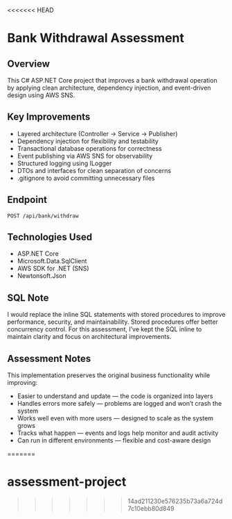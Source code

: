 <<<<<<< HEAD
# Bank Withdrawal Assessment

## Overview
This C# ASP.NET Core project that improves a bank withdrawal operation by applying clean architecture, dependency injection, and event-driven design using AWS SNS.

## Key Improvements
-  Layered architecture (Controller → Service → Publisher)
-  Dependency injection for flexibility and testability
-  Transactional database operations for correctness
-  Event publishing via AWS SNS for  observability
-  Structured logging using ILogger
-  DTOs and interfaces for clean separation of concerns
-  .gitignore to avoid committing unnecessary files

## Endpoint
`POST /api/bank/withdraw`

## Technologies Used
- ASP.NET Core
- Microsoft.Data.SqlClient
- AWS SDK for .NET (SNS)
- Newtonsoft.Json

## SQL Note
 I would replace the inline SQL statements with stored procedures to improve performance, security, and maintainability. Stored procedures offer better  concurrency control. For this assessment, I’ve kept the SQL inline to maintain clarity and focus on architectural improvements.

## Assessment Notes
This implementation preserves the original business functionality while improving:


- Easier to understand and update — the code is organized into layers
- Handles errors more safely — problems are logged and won’t crash the system
- Works well even with more users — designed to scale as the system grows
- Tracks what happen — events and logs help monitor and audit activity
- Can run in different environments — flexible and cost-aware design

=======
# assessment-project
>>>>>>> 14ad211230e576235b73a6a724d7c10ebb80d849
